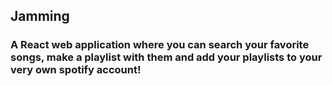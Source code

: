 ## Jamming

### A React web application where you can search your favorite songs, make a playlist with them and add your playlists to your very own spotify account!
